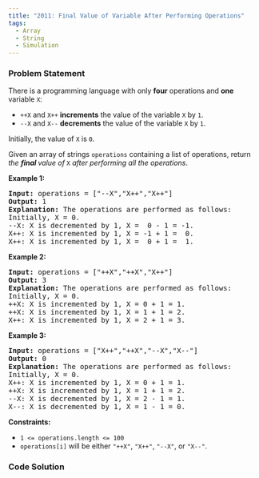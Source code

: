 ```yaml
---
title: "2011: Final Value of Variable After Performing Operations"
tags:
  - Array
  - String
  - Simulation
---
```

### Problem Statement

<p>There is a programming language with only <strong>four</strong> operations and <strong>one</strong> variable <code>X</code>:</p>

<ul>
	<li><code>++X</code> and <code>X++</code> <strong>increments</strong> the value of the variable <code>X</code> by <code>1</code>.</li>
	<li><code>--X</code> and <code>X--</code> <strong>decrements</strong> the value of the variable <code>X</code> by <code>1</code>.</li>
</ul>

<p>Initially, the value of <code>X</code> is <code>0</code>.</p>

<p>Given an array of strings <code>operations</code> containing a list of operations, return <em>the <strong>final </strong>value of </em><code>X</code> <em>after performing all the operations</em>.</p>


<p><strong class="example">Example 1:</strong></p>

<pre>
<strong>Input:</strong> operations = [&quot;--X&quot;,&quot;X++&quot;,&quot;X++&quot;]
<strong>Output:</strong> 1
<strong>Explanation:</strong> The operations are performed as follows:
Initially, X = 0.
--X: X is decremented by 1, X =  0 - 1 = -1.
X++: X is incremented by 1, X = -1 + 1 =  0.
X++: X is incremented by 1, X =  0 + 1 =  1.
</pre>

<p><strong class="example">Example 2:</strong></p>

<pre>
<strong>Input:</strong> operations = [&quot;++X&quot;,&quot;++X&quot;,&quot;X++&quot;]
<strong>Output:</strong> 3
<strong>Explanation: </strong>The operations are performed as follows:
Initially, X = 0.
++X: X is incremented by 1, X = 0 + 1 = 1.
++X: X is incremented by 1, X = 1 + 1 = 2.
X++: X is incremented by 1, X = 2 + 1 = 3.
</pre>

<p><strong class="example">Example 3:</strong></p>

<pre>
<strong>Input:</strong> operations = [&quot;X++&quot;,&quot;++X&quot;,&quot;--X&quot;,&quot;X--&quot;]
<strong>Output:</strong> 0
<strong>Explanation:</strong> The operations are performed as follows:
Initially, X = 0.
X++: X is incremented by 1, X = 0 + 1 = 1.
++X: X is incremented by 1, X = 1 + 1 = 2.
--X: X is decremented by 1, X = 2 - 1 = 1.
X--: X is decremented by 1, X = 1 - 1 = 0.
</pre>


<p><strong>Constraints:</strong></p>

<ul>
	<li><code>1 &lt;= operations.length &lt;= 100</code></li>
	<li><code>operations[i]</code> will be either <code>&quot;++X&quot;</code>, <code>&quot;X++&quot;</code>, <code>&quot;--X&quot;</code>, or <code>&quot;X--&quot;</code>.</li>
</ul>


### Code Solution

```python

```
